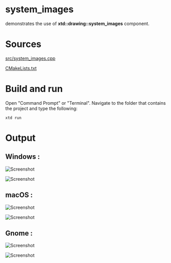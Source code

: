 # system_images

demonstrates the use of **xtd::drawing::system_images** component.

# Sources

[src/system_images.cpp](src/system_images.cpp)

[CMakeLists.txt](CMakeLists.txt)

# Build and run

Open "Command Prompt" or "Terminal". Navigate to the folder that contains the project and type the following:

```shell
xtd run
```

# Output

## Windows :

![Screenshot](../../../docs/pictures/examples/system_images_w.png)

![Screenshot](../../../docs/pictures/examples/system_images_wd.png)

## macOS :

![Screenshot](../../../docs/pictures/examples/system_images_m.png)

![Screenshot](../../../docs/pictures/examples/system_images_md.png)

## Gnome :

![Screenshot](../../../docs/pictures/examples/system_images_g.png)

![Screenshot](../../../docs/pictures/examples/system_images_gd.png)
